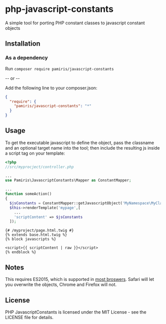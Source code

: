 php-javascript-constants 
========================

A simple tool for porting PHP constant classes to javascript constant objects

Installation
--------------------

### As a dependency

Run `composer require pamiris/javascript-constants`

-- or --

Add the following line to your composer.json:

```json
{
  "require": {
    "pamiris/javascript-constants": "*"
  }
}
```

Usage
------------------
To get the executable javascript to define the object, pass the classname and an optional target name into the tool; then include the resulting js inside a script tag on your template:

```php
<?php
//src/myprocject/controller.php

...
use Pamiris\JavascriptConstants\Mapper as ConstantMapper;

...
function someAction()
{
  $jsConstants = ConstantMapper::getJavascriptObject('MyNamespace\MyClass');
  $this->renderTemplate('mypage',[
    ...
    'scriptContent' => $jsConstants
  ]);
```

```twig
{# /myproject/page.html.twig #}
{% extends base.html.twig %}
{% block javascripts %}

<script>{{ scriptContent | raw }}</script>
{% endblock %}
```

Notes
-------------------
This requires ES2015, which is supported in [most broswers](http://caniuse.com/#search=const). Safari will let you overwrite the objects, Chrome and Firefox will not.

License
--------------------
PHP JavascriptConstants is licensed under the MIT License - see the LICENSE file for details.
